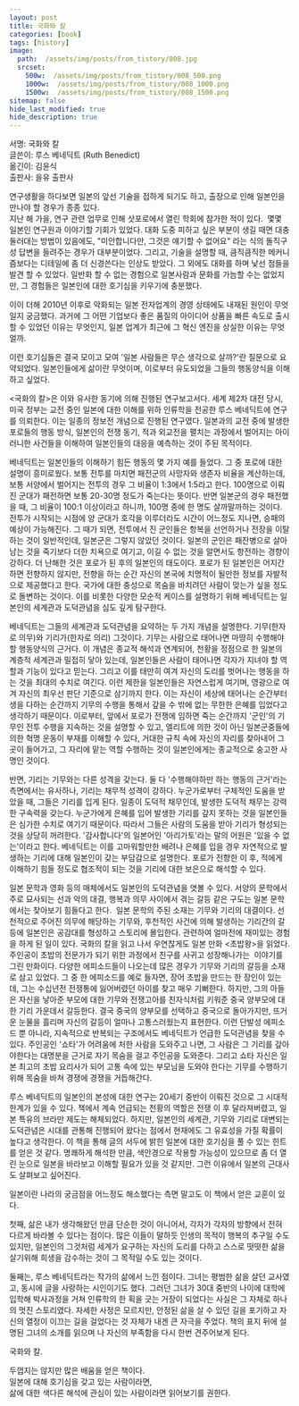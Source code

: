 ```yaml
---
layout: post
title: 국화와 칼
categories: [book]
tags: [history]
image:
  path:  /assets/img/posts/from_tistory/008.jpg
  srcset:
    500w:  /assets/img/posts/from_tistory/008_500.png
    1000w:  /assets/img/posts/from_tistory/008_1000.png
    1500w:  /assets/img/posts/from_tistory/008_1500.png
sitemap: false
hide_last_modified: true
hide_description: true
---
```


  


  


  


  


서명: 국화와 칼  
글쓴이: 루스 베네딕트 (Ruth Benedict)  
옮긴이: 김윤식  
출판사: 을유 출판사  
  
연구생활을 하다보면 일본의 앞선 기술을 접하게 되기도 하고, 출장으로 인해 일본인을 만나야 할 경우가 종종 있다.  
지난 해 가을, 연구 관련 업무로 인해 삿포로에서 열린 학회에 참가한 적이 있다.  몇몇 일본인 연구원과 이야기할 기회가 있었다. 대화 도중 피하고 싶은 부분이 생길 때면 대충 둘러대는 방법이 있음에도, "미안합니다만, 그것은 얘기할 수 없어요" 라는 식의 돌직구성 답변을 들려주는 경우가 대부분이었다. 그리고, 기술을 설명할 때, 큼직큼직한 메커니즘보다는 디테일에 좀 더 신경쓴다는 인상도 받았다. 그 외에도 대화를 하며 낯선 점들을 발견 할 수 있었다. 일반화 할 수 없는 경험으로 일본사람과 문화를 가늠할 수는 없었지만, 그 경험들은 일본인에 대한 호기심을 키우기에 충분했다.  
  
이이 더해 2010년 이후로 악화되는 일본 전자업계의 경영 상태에도 내재된 원인이 무엇일지 궁금했다. 과거에 그 어떤 기업보다 좋은 품질의 아이디어 상품을 빠른 속도로 출시할 수 있었던 이유는 무엇인지, 일본 업계가 최근에 그 혁신 엔진을 상실한 이유는 무엇얼까.  
  
이런 호기심들은 결국 모이고 모여 '일본 사람들은 무슨 생각으로 살까?'란 질문으로 요약되었다. 일본인들에게 삶이란 무엇이며, 이로부터 유도되었을 그들의 행동양식을 이해하고 싶었다.  
  
<국화의 칼\>은 이와 유사한 동기에 의해 진행된 연구보고서다. 세계 제2차 대전 당시, 미국 정부는 교전 중인 일본에 대한 이해를 위하 인류학을 전공한 루스 베네딕트에 연구를 의뢰한다. 이는 일종의 정보전 개념으로 진행된 연구였다. 일본과의 교전 중에 발생한 포로들의 행동 방식, 일본인의 전쟁 동기, 적과 외교전을 펼치는 과정에서 벌어지는 아이러니한 사건들을 이해하여 일본인들의 대응을 예측하는 것이 주된 목적이다.  
  
베네딕트는 일본인들의 이해하기 힘든 행동의 몇 가지 예를 들었다. 그 중 포로에 대한 설명이 흥미로웠다. 보통 전투를 마치면 패전군의 사망자와 생존자 비율을 계산하는데, 보통 서양에서 벌어지는 전투의 경우 그 비율이 1:3에서 1:5라고 한다. 100명으로 이뤄진 군대가 패전하면 보통 20-30명 정도가 죽는다는 뜻이다. 반면 일본군의 경우 패전했을 때, 그 비율이 100:1 이상이라고 하니까, 100명 중에 한 명도 살까말까하는 것이다. 전투가 시작되는 시점에 양 군대가 호각을 이루더라도 시간이 어느정도 지나면, 승패의 예상이 가능해진다. 그 때가 되면, 전투에서 진 군인들은 항복을 선언하거나 전장을 이탈하는 것이 일반적인데, 일본군은 그렇지 않았던 것이다. 일본의 군인은 패잔병으로 살아남는 것을 죽기보다 더한 치욕으로 여기고, 이길 수 없는 것을 알면서도 항전하는 경향이 강하다. 더 난해한 것은 포로가 된 후의 일본인의 태도이다. 포로가 된 일본인은 어지간하면 전향하지 않지만, 전향을 하는 순간 자신의 본국에 치명적이 될만한 정보를 자발적으로 제공했다고 한다. 국가에 대한 충성으로 목숨을 바치려던 사람이 맞는가 싶을 정도로 돌변하는 것이다. 이를 비롯한 다양한 모순적 케이스를 설명하기 위해 베네딕트는 일본인의 세계관과 도덕관념을 심도 깊게 탐구한다.   
  
베네딕트는 그들의 세계관과 도덕관념을 요약하는 두 가지 개념을 설명한다. 기무(한자로 의무)와 기리가(한자로 의리) 그것이다. 기무는 사람으로 태어나면 마땅히 수행해야할 행동양식의 근거다. 이 개념은 종교적 해석과 연계되어, 천황을 정점으로 한 일본의 계층적 세계관과 밀접히 닿아 있는데, 일본인들은 사람이 태어나면 각자가 지녀야 할 역할과 기능이 있다고 믿는다. 그리고 이를 태만히 여겨 자신의 도리를 벗어나는 행동을 하는 것을 최대의 수치로 여긴다. 이런 제한을 일본인들은 자연스럽게 여기며, 영광으로 여겨 자신의 최우선 판단 기준으로 삼기까지 한다. 이는 자신이 세상에 태어나는 순간부터 생을 다하는 순간까지 기무의 수행을 통해서 갚을 수 밖에 없는 무한한 은혜를 입었다고 생각하기 때문이다. 이로부터, 앞에서 포로가 전쟁에 임하면 죽는 순간까지 '군인'의 기무인 전투 수행을 지속하는 것을 설명할 수 있고, 엘리트에 의한 것이 아닌 일본군중들에 의한 혁명 운동이 부재를 이해할 수 있다, 거대한 규칙 속에 자신의 자리를 찾아내어 그 곳이 들어가고, 그 자리에 맡는 역할 수행하는 것이 일본인에게는 종교적으로 숭고한 사명인 것이다.   
  
반면, 기리는 기무와는 다른 성격을 갖는다. 둘 다 '수행해야하만 하는 행동의 근거'라는 측면에서는 유사하나, 기리는 채무적 성격이 강하다. 누군가로부터 구체적인 도움을 받았을 때, 그들은 기리를 입게 된다. 일종이 도덕적 채무인데, 발생한 도덕적 채무는 강력한 구속력을 갖는다. 누군가에게 은혜를 입어 발생한 기리를 갚지 못하는 것을 일본인들은 심가한 수치로 여기기 때문이다. 따라서 그들은 사람의 도움을 받아 기리가 형성되는 것을 상당히 꺼려한다. '감사합니다'의 일본어인 '아리가토'라는 말의 어원은 '있을 수 없는'이라고 한다. 베네딕트는 이를 고마워할만한 배려나 은혜를 입을 경우 자연적으로 발생하는 기리에 대해 일본인이 갖는 부담감으로 설명한다. 포로가 전향한 이 후, 적에게 이해하기 힘들 정도로 협조적이 되는 것을 기리에 대한 보은으로 해석할 수 있다.  
  
일본 문학과 영화 등의 매체에서도 일본인의 도덕관념을 엿볼 수 있다. 서양의 문학에서 주로 묘사되는 선과 악의 대결, 행복과 의무 사이에서 겪는 갈등 같은 구도는 일본 문학에서는 찾아보기 힘들다고 한다.  일본 문학의 주된 소재는 기무와 기리의 대결이다. 선천적으로 주어진 의무에 해당하는 기무와, 후천적인 사건에 의해 발생하는 기리간의 갈등에 일본인은 공감대를 형성하고 스토리에 몰입한다. 관련하여 얼마전에 재미있는 경험을 하게 된 일이 있다. 국화의 칼을 읽고 나서 우연찮게도 일본 만화 <초밥왕\>을 읽었다. 주인공이 초밥의 전문가가 되기 위한 과정에서 친구를 사귀고 성장해나가는  이야기를 그린 만화이다. 다양한 에피소드들이 나오는데 많은 경우가 기무와 기리의 갈등을 소재로 삼고 있었다. 그 중 한 에피소드를 예로 들자면, 장어 초밥을 만드는 한 장인이 있는데, 그는 수십년전 전쟁통에 잃어버렸던 아이를 찾고 매우 기뻐한다. 하지만, 그의 아들은 자신을 낳아준 부모에 대한 기무와 전쟁고아를 친자식처럼 키워준 중국 양부모에 대한 기리 가운데서 갈등한다. 결국 중국의 양부모를 선택하고 중국으로 돌아가지만, 뜨거운 눈물을 흘리며 자신의 갈등이 얼마나 고통스러웠는지 표현한다. 이런 단발성 에피소드 뿐 아니라, 지속적으로 반복되는 구조에서도 베네딕트가 언급한 도덕관념을 찾을 수 있다. 주인공인 '쇼타'가 어려움에 처한 사람을 도와주고 나면, 그 사람은 그 기리를 갚아야한다는 대명분을 근거로 자기 목숨을 걸고 주인공을 도와준다. 그리고 쇼타 자신은 일본 최고의 초밥 요리사가 되어 고통 속에 있는 부모님을 도와야 한다는 기무를 수행하기 위해 목숨을 바쳐 경쟁에 경쟁을 거듭해간다.   
  
루스 베네딕트의 일본인의 본성에 대한 연구는 20세기 중반이 이뤄진 것으로 그 시대적 한계가 있을 수 있다. 책에서 계속 언급되는 천황의 역할은 전쟁 이 후 달라져버렸고, 일본 특유의 브라만 제도는 해체되었다. 하지만, 일본인의 세계관, 기무와 기리로 대변되는 도덕관념은 시대를 관통해 진행되어 왔다는 점에서 현재에도 그 유효성을 가질 확률이 높다고 생각한다. 이 책을 통해 글의 서두에 밝힌 일본에 대한 호기심을 풀 수 있는 힌트를 얻은 것 같다. 명쾌하게 해석한 만큼, 색안경으로 작용할 가능성이 있으므로 좀 더 열린 눈으로 일본을 바라보고 이해할 필요가 있을 것 같지만. 그런 이유에서 일본의 근대사도 살펴보고 싶어진다.  
  
일본이란 나라의 궁금점을 어느정도 해소했다는 측면 말고도 이 책에서 얻은 교훈이 있다.  
  
첫째, 삶은 내가 생각해왔던 만큼 단순한 것이 아니어서, 각자가 각자의 방향에서 전혀 다르게 바라볼 수 있다는 점이다. 많은 이들이 말하듯 인생의 목적이 행복의 추구일 수도 있지만, 일본인의 그것처럼 세계가 요구하는 자신의 도리를 다하고 스스로 떳떳한 삶을 살기위해 희생을 감수하는 것이 그 목적일 수도 있는 것이다.  
  
둘째는, 루스 베네딕트라는 작가의 삶에서 느낀 점이다. 그녀는 평범한 삶을 살던 교사였고, 동시에 글을 사랑하는 시인이기도 했다. 그러던 그녀가 30대 중반의 나이에 대학에 입학해 박사과정을 거쳐 인류학의 한 획을 긋는 거장이 되었다는 사실은 그 자체로 하나의 멋진 스토리였다. 자세한 사정은 모르지만, 안정된 삶을 살 수 있던 길을 포기하고 자신의 열정이 이끄는 길을 걸었다는 것 자체가 내겐 큰 자극을 주었다. 책의 표지 뒤에 설명된 그녀의 소개를 읽으며 나 자신의 부족함을 다시 한번 견주어보게 된다.  
  
국화와 칼.  
  
두껍지는 않지만 많은 배움을 얻은 책이다.   
일본에 대해 호기심을 갖고 있는 사람이라면,  
삶에 대한 색다른 해석에 관심이 있는 사람이라면 읽어보기를 권한다.

